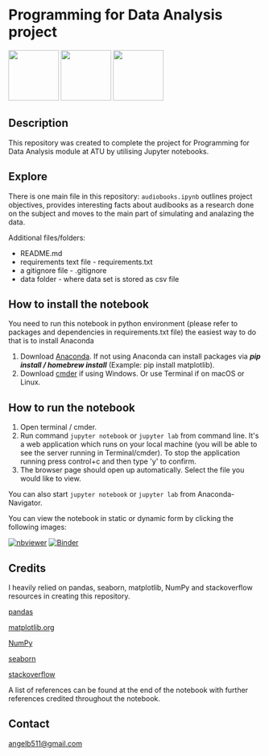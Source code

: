 # Programming for Data Analysis project

<p float="left">
  <img src="https://logos-world.net/wp-content/uploads/2021/10/Python-Logo.png" width="100" height="100"/>
  <img src="https://upload.wikimedia.org/wikipedia/commons/3/31/NumPy_logo_2020.svg" width="100" height="100"/> 
  <img src="https://upload.wikimedia.org/wikipedia/commons/thumb/3/38/Jupyter_logo.svg/414px-Jupyter_logo.svg.png" width="100" height="100"/>
</p>


## Description

This repository was created to complete the project for Programming for Data Analysis module at ATU by utilising Jupyter notebooks.

## Explore

There is one main file in this repository:
`audiobooks.ipynb` outlines project objectives, provides interesting facts about audibooks as a research done on the subject and moves to the main part of simulating and analazing the data.

Additional files/folders:
- README.md
- requirements text file - requirements.txt
- a gitignore file - .gitignore
- data folder - where data set is stored as csv file

## How to install the notebook

You need to run this notebook in python environment (please refer to packages and dependencies in requirements.txt file) the easiest way to do that is to install Anaconda
1. Download [Anaconda](https://docs.anaconda.com/anaconda/install/index.html). If not using Anaconda can install packages via ***pip install / homebrew install*** (Example: pip install matplotlib).
2. Download [cmder](https://cmder.net) if using Windows. Or use Terminal if on macOS or Linux.

## How to run the notebook

1. Open terminal / cmder.
2. Run command `jupyter notebook` or `jupyter lab` from command line. It's a web application which runs on your local machine (you will be able to see the server running in Terminal/cmder). To stop the application running press control+c and then type 'y' to confirm.
3. The browser page should open up automatically. Select the file you would like to view.

You can also start `jupyter notebook` or `jupyter lab` from Anaconda-Navigator.

You can view the notebook in static or dynamic form by clicking the following images:

[![nbviewer](https://raw.githubusercontent.com/jupyter/design/master/logos/Badges/nbviewer_badge.svg)](https://nbviewer.org/github/angelinka/programming_for_DA_project/blob/main/audiobooks.ipynb)
[![Binder](https://mybinder.org/badge_logo.svg)](https://mybinder.org/v2/gh/angelinka/programming_for_DA_project/blob/main/audiobooks.ipynb/HEAD)

## Credits
I heavily relied on pandas, seaborn, matplotlib, NumPy and stackoverflow resources in creating this repository.

[pandas](https://pandas.pydata.org/)

[matplotlib.org](https://matplotlib.org/stable/tutorials/introductory/pyplot.html#sphx-glr-tutorials-introductory-pyplot-py)

[NumPy](https://numpy.org/)

[seaborn](https://seaborn.pydata.org/api.html)

[stackoverflow](https://stackoverflow.com)

A list of references can be found at the end of the notebook with further references credited throughout the notebook.

## Contact

[angelb511@gmail.com](mailto:angelb511@gmail.com)